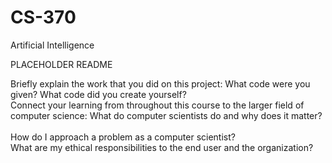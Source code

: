 # CS-370
Artificial Intelligence

PLACEHOLDER README

Briefly explain the work that you did on this project: What code were you given? What code did you create yourself?</br>
Connect your learning from throughout this course to the larger field of computer science:
What do computer scientists do and why does it matter?</br></br>
How do I approach a problem as a computer scientist?</br>
What are my ethical responsibilities to the end user and the organization?
